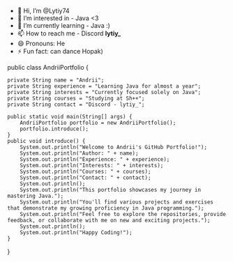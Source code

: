 - 👋 Hi, I’m @Lytiy74
- 👀 I’m interested in - Java <3
- 🌱 I’m currently learning - Java :)
- 📫 How to reach me - Discord **lytiy_**
- 😄 Pronouns: He
- ⚡ Fun fact: can dance Hopak)

public class AndriiPortfolio {

    private String name = "Andrii";
    private String experience = "Learning Java for almost a year";
    private String interests = "Currently focused solely on Java";
    private String courses = "Studying at Sh++";
    private String contact = "Discord - lytiy_";
    
    public static void main(String[] args) {
        AndriiPortfolio portfolio = new AndriiPortfolio();
        portfolio.introduce();
    }
    public void introduce() {
        System.out.println("Welcome to Andrii's GitHub Portfolio!");
        System.out.println("Author: " + name);
        System.out.println("Experience: " + experience);
        System.out.println("Interests: " + interests);
        System.out.println("Courses: " + courses);
        System.out.println("Contact: " + contact);
        System.out.println();
        System.out.println("This portfolio showcases my journey in mastering Java.");
        System.out.println("You'll find various projects and exercises that demonstrate my growing proficiency in Java programming.");
        System.out.println("Feel free to explore the repositories, provide feedback, or collaborate with me on new and exciting projects.");
        System.out.println();
        System.out.println("Happy Coding!");
    }
}
<!---
Lytiy74/Lytiy74 is a ✨ special ✨ repository because its `README.md` (this file) appears on your GitHub profile.
You can click the Preview link to take a look at your changes.
--->
